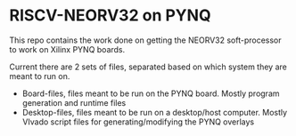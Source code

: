 # RISCV-NEORV32 on PYNQ

This repo contains the work done on getting the NEORV32 soft-processor to work on Xilinx PYNQ boards.

Current there are 2 sets of files, separated based on which system they are meant to run on.
<ul>
<li>Board-files, files meant to be run on the PYNQ board. Mostly program generation and runtime files</li>
<li>Desktop-files, files meant to be run on a desktop/host computer. Mostly VIvado script files for generating/modifying the PYNQ overlays</li>
</ul>
